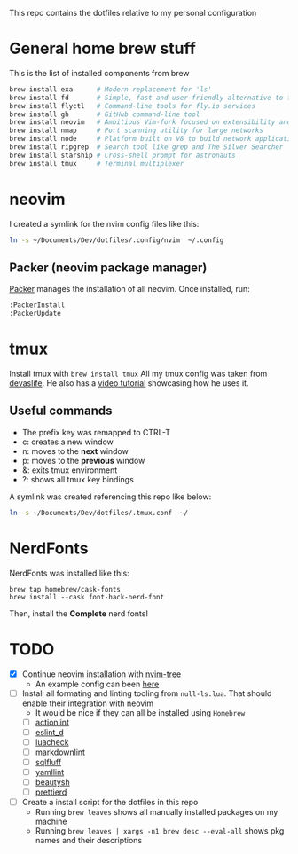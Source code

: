 This repo contains the dotfiles relative to my personal configuration
# General home brew stuff
This is the list of installed components from brew
```sh
brew install exa      # Modern replacement for 'ls'
brew install fd       # Simple, fast and user-friendly alternative to find
brew install flyctl   # Command-line tools for fly.io services
brew install gh       # GitHub command-line tool
brew install neovim   # Ambitious Vim-fork focused on extensibility and agility
brew install nmap     # Port scanning utility for large networks
brew install node     # Platform built on V8 to build network applications
brew install ripgrep  # Search tool like grep and The Silver Searcher
brew install starship # Cross-shell prompt for astronauts
brew install tmux     # Terminal multiplexer
```

# neovim
I created a symlink for the nvim config files like this:

```bash
ln -s ~/Documents/Dev/dotfiles/.config/nvim  ~/.config
```

## Packer (neovim package manager)
[Packer](https://github.com/wbthomason/packer.nvim#quickstart) manages the installation of all neovim. Once installed, run:
```sh
:PackerInstall
:PackerUpdate
```


# tmux
Install tmux with `brew install tmux`
All my tmux config was taken from [devaslife](https://github.com/craftzdog/dotfiles-public/blob/master/.tmux.conf). He also has a [video tutorial](https://www.youtube.com/watch?v=sSOfr2MtRU8) showcasing how he uses it.

## Useful commands

 - The prefix key was remapped to CTRL-T
 - <prefix> c: creates a new window
 - <prefix> n: moves to the **next** window
 - <prefix> p: moves to the **previous** window
 - <prefix> &: exits tmux environment
 - <prefix> ?: shows all tmux key bindings

A symlink was created referencing this repo like below:
```bash
ln -s ~/Documents/Dev/dotfiles/.tmux.conf  ~/
```
# NerdFonts
NerdFonts was installed like this:
```shell
brew tap homebrew/cask-fonts
brew install --cask font-hack-nerd-font
```
Then, install the **Complete** nerd fonts!

# TODO
- [x] Continue neovim installation with [nvim-tree](https://github.com/kyazdani42/nvim-tree.lua)
  - An example config can been [here](https://github.com/LunarVim/Neovim-from-scratch/blob/master/lua/user/nvim-tree.lua)
- [ ] Install all formating and linting tooling from `null-ls.lua`. That should enable their integration with neovim
  - It would be nice if they can all be installed using `Homebrew`
  - [ ] [actionlint](https://github.com/rhysd/actionlint)
  - [ ] [eslint_d](https://github.com/mantoni/eslint_d.js)
  - [ ] [luacheck](https://github.com/lunarmodules/luacheck)
  - [ ] [markdownlint](https://github.com/DavidAnson/markdownlint)
  - [ ] [sqlfluff](https://github.com/sqlfluff/sqlfluff)
  - [ ] [yamllint](https://github.com/adrienverge/yamllint)
  - [ ] [beautysh](https://github.com/lovesegfault/beautysh)
  - [ ] [prettierd](https://github.com/fsouza/prettierd)
- [ ] Create a install script for the dotfiles in this repo
  - Running `brew leaves` shows all manually installed packages on my machine
  - Running `brew leaves | xargs -n1 brew desc --eval-all` shows pkg names and their descriptions

